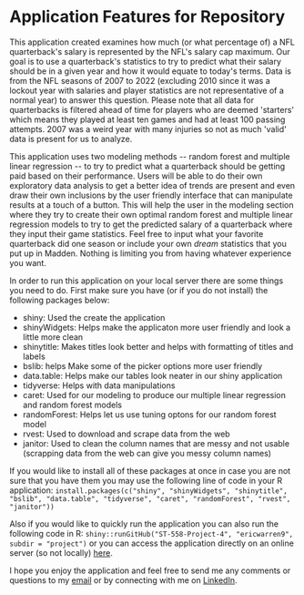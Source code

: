 # Application Features for Repository

This application created examines how much (or what percentage of) a NFL quarterback's salary is represented by the NFL's salary cap maximum. Our goal is to use a quarterback's statistics to try to predict what their salary should be in a given year and how it would equate to today's terms. Data is from the NFL seasons of 2007 to 2022 (excluding 2010 since it was a lockout year with salaries and player statistics are not representative of a normal year) to answer this question. Please note that all data for quarterbacks is filtered ahead of time for players who are deemed 'starters' which means they played at least ten games and had at least 100 passing attempts. 2007 was a weird year with many injuries so not as much 'valid' data is present for us to analyze.

This application uses two modeling methods -- random forest and multiple linear regression -- to try to predict what a quarterback should be getting paid based on their performance. Users will be able to do their own exploratory data analysis to get a better idea of trends are present and even draw their own inclusions by the user friendly interface that can manipulate results at a touch of a button. This will help the user in the modeling section where they try to create their own optimal random forest and multiple linear regression models to try to get the predicted salary of a quarterback where they input their game statistics. Feel free to input what your favorite quarterback did one season or include your own *dream* statistics that you put up in Madden. Nothing is limiting you from having whatever experience you want.

In order to run this application on your local server there are some things you need to do. First make sure you have (or if you do not install) the following packages below:

- shiny: Used the create the application
- shinyWidgets: Helps make the applicaton more user friendly and look a little more clean
- shinytitle: Makes titles look better and helps with formatting of titles and labels
- bslib: helps Make some of the picker options more user friendly
- data.table: Helps make our tables look neater in our shiny application
- tidyverse: Helps with data manipulations
- caret: Used for our modeling to produce our multiple linear regression and random forest models
- randomForest: Helps let us use tuning optons for our random forest model
- rvest: Used to download and scrape data from the web
- janitor: Used to clean the column names that are messy and not usable (scrapping data from the web can give you messy column names)

If you would like to install all of these packages at once in case you are not sure that you have them you may use the following line of code in your R application: `install.packages(c("shiny", "shinyWidgets", "shinytitle", "bslib", "data.table", "tidyverse", "caret", "randomForest", "rvest", "janitor"))`

Also if you would like to quickly run the application you can also run the following code in R: `shiny::runGitHub("ST-558-Project-4", "ericwarren9", subdir = "project")` or you can access the application directly on an online server (so not locally) [here](https://3foak4-eric-warren.shinyapps.io/Predicting_NFL_QBs_Salaries_by_Performance/).

I hope you enjoy the application and feel free to send me any comments or questions to my [email](mailto:ericwarren09@yahoo.com) or by connecting with me on [LinkedIn](https://www.linkedin.com/in/eric-warren-960037203/).
